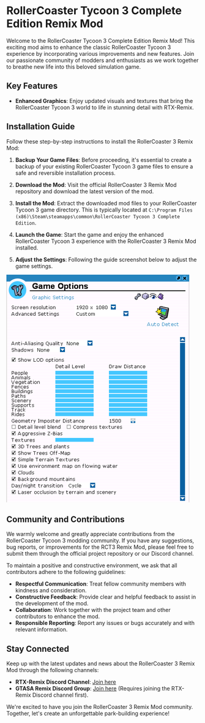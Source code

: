 # RollerCoaster Tycoon 3 Complete Edition Remix Mod

Welcome to the RollerCoaster Tycoon 3 Complete Edition Remix Mod! This exciting mod aims to enhance the classic RollerCoaster Tycoon 3 experience by incorporating various improvements and new features. Join our passionate community of modders and enthusiasts as we work together to breathe new life into this beloved simulation game.

## Key Features

- **Enhanced Graphics**: Enjoy updated visuals and textures that bring the RollerCoaster Tycoon 3 world to life in stunning detail with RTX-Remix.

## Installation Guide

Follow these step-by-step instructions to install the RollerCoaster 3 Remix Mod:

1. **Backup Your Game Files**: Before proceeding, it's essential to create a backup of your existing RollerCoaster Tycoon 3 game files to ensure a safe and reversible installation process.

2. **Download the Mod**: Visit the official RollerCoaster 3 Remix Mod repository and download the latest version of the mod.

3. **Install the Mod**: Extract the downloaded mod files to your RollerCoaster Tycoon 3 game directory. This is typically located at `C:\Program Files (x86)\Steam\steamapps\common\RollerCoaster Tycoon 3 Complete Edition`.

4. **Launch the Game**: Start the game and enjoy the enhanced RollerCoaster Tycoon 3 experience with the RollerCoaster 3 Remix Mod installed.

5. **Adjust the Settings**: Following the guide screenshot below to adjust the game settings.

![Guide Screenshot](screenshot/guide.png)

## Community and Contributions

We warmly welcome and greatly appreciate contributions from the RollerCoaster Tycoon 3 modding community. If you have any suggestions, bug reports, or improvements for the RCT3 Remix Mod, please feel free to submit them through the official project repository or our Discord channel.

To maintain a positive and constructive environment, we ask that all contributors adhere to the following guidelines:

- **Respectful Communication**: Treat fellow community members with kindness and consideration.
- **Constructive Feedback**: Provide clear and helpful feedback to assist in the development of the mod.
- **Collaboration**: Work together with the project team and other contributors to enhance the mod.
- **Responsible Reporting**: Report any issues or bugs accurately and with relevant information.

## Stay Connected

Keep up with the latest updates and news about the RollerCoaster 3 Remix Mod through the following channels:

- **RTX-Remix Discord Channel**: [Join here](https://discord.gg/rtxremix)
- **GTASA Remix Discord Group**: [Join here](https://discord.com/channels/1028444667789967381/1226091998767743049) (Requires joining the RTX-Remix Discord channel first).

We're excited to have you join the RollerCoaster 3 Remix Mod community. Together, let's create an unforgettable park-building experience!
